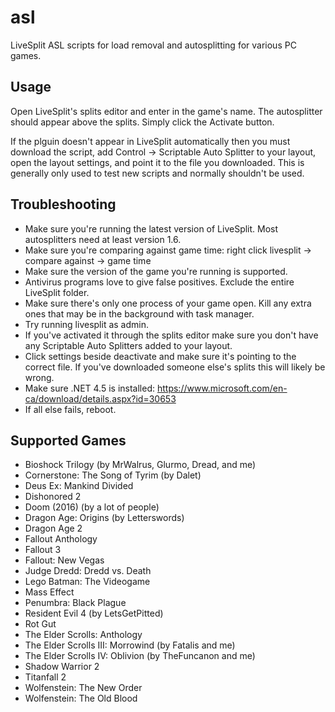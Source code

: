 # asl

LiveSplit ASL scripts for load removal and autosplitting for various PC games.

## Usage

Open LiveSplit's splits editor and enter in the game's name. The autosplitter should appear above the splits. Simply click the Activate button.

If the plguin doesn't appear in LiveSplit automatically then you must download the script, add Control -> Scriptable Auto Splitter to your layout, open the layout settings, and point it to the file you downloaded. This is generally only used to test new scripts and normally shouldn't be used.

## Troubleshooting

- Make sure you're running the latest version of LiveSplit. Most autosplitters need at least version 1.6.
- Make sure you're comparing against game time: right click livesplit -> compare against -> game time
- Make sure the version of the game you're running is supported.
- Antivirus programs love to give false positives. Exclude the entire LiveSplit folder.
- Make sure there's only one process of your game open. Kill any extra ones that may be in the background with task manager.
- Try running livesplit as admin.
- If you've activated it through the splits editor make sure you don't have any Scriptable Auto Splitters added to your layout.
- Click settings beside deactivate and make sure it's pointing to the correct file. If you've downloaded someone else's splits this will likely be wrong.
- Make sure .NET 4.5 is installed: https://www.microsoft.com/en-ca/download/details.aspx?id=30653
- If all else fails, reboot.

## Supported Games

- Bioshock Trilogy (by MrWalrus, Glurmo, Dread, and me)
- Cornerstone: The Song of Tyrim (by Dalet)
- Deus Ex: Mankind Divided
- Dishonored 2
- Doom (2016) (by a lot of people)
- Dragon Age: Origins (by Letterswords)
- Dragon Age 2
- Fallout Anthology
- Fallout 3
- Fallout: New Vegas
- Judge Dredd: Dredd vs. Death
- Lego Batman: The Videogame
- Mass Effect
- Penumbra: Black Plague
- Resident Evil 4 (by LetsGetPitted)
- Rot Gut
- The Elder Scrolls: Anthology
- The Elder Scrolls III: Morrowind (by Fatalis and me)
- The Elder Scrolls IV: Oblivion (by TheFuncanon and me)
- Shadow Warrior 2
- Titanfall 2
- Wolfenstein: The New Order
- Wolfenstein: The Old Blood
